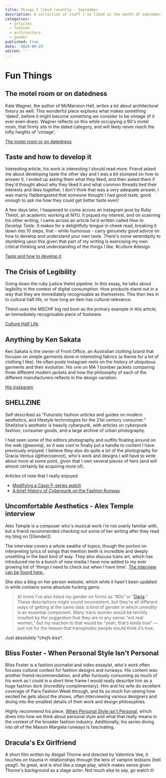 ```yaml
---
title: Things I liked recently - September
description: A collection of stuff i've liked in the month of september
categories:
  - articles
  - fashion
  - architecture
  - gender
published: true
date: '2024-09-25'
edited: ''
---
```


# Fun Things

## The motel room or on datedness


Kate Wagner, the author of McMansion Hell, writes a lot about architectural theory as well. This wonderful piece explores what makes something 'dated', before it might become something we consider to be vintage (if it ever even does). Wagner reflects on this while occupying a 90's motel room, that firmly sits in the dated category, and will likely never reach the lofty heights of 'vintage'.

[The motel room or on datedness](https://mcmansionhell.com/post/753995496320892928/the-motel-room-or-on-datedness)


## Taste and how to develop it


Interesting article, his work is interesting I should read more. Friend asked me about developing taste the other day and I was a bit stumped on how to answer it. I ended up asking them what they liked, and then asked them if they'd thought about why they liked it and what common threads tied their interests and likes together. I don't think that was a very adequate answer, i was mainly flabbergasted that someone thought I had good taste, good enough to ask me how they could get better taste even!

A few days later, I happened to come across an instagram post by Ruby Thelot, an academic working at NYU. It piqued my interest, and on scanning his other writing, I came across an article he'd written called *How to Develop Taste*. It makes for a delightfully tongue in cheek read, breaking it down into 10 steps, that - while humorous - carry genuinely good advice on how to develop and understand your own taste. There's some serendipity to stumbling upon this given that part of my writing is exercising my own critical thinking and understanding of the things I like.
#culture #design

[Taste and how to develop it](https://asterisques.com/Taste)

## The Crisis of Legibility

Going down the ruby justice thelot pipeline. In this essay, he talks about legibility in the context of digital consumption. How products stand out in a way that they are immediately recognisable as themselves. This then ties in to cultural half life, or how long an item has cultural relevance. 

Thelot uses the MSCHF big red boot as the primary example in this article, an immediately recognisable piece of footware.

[Culture Half Life](https://beingonline.substack.com/p/the-crisis-of-legibility)

## Anything by Ken Sakata

Ken Sakata is the owner of Front Office, an Australian clothing brand that focuses on simple garments done in interesting fabrics (a theme for a lot of clothing I like). He often posts instagram reels on the history of ubiquitous garments and their evolution. His one on MA 1 bomber jackets comparing three different modern jackets and how the philosophy of each of the different manufacturers reflects in the design variation. 

[His instagram](https://www.instagram.com/frontoffice.co/?hl=en)


## SHELLZINE

Self described as "Futuristic fashion articles and guides on modern aesthetics, and lifestyle technologies for the 21st century consumer." Shellzine's aesthetic is heavily cyberpunk, with articles on cyberpunk fashion, consumer goods, and a large archive of urban photography. 

I had seen some of the editors photography and outfits floating around on the web (@xeoniq), so it was cool to finally put a handle to content I have previously enjoyed. I believe they also do quite a lot of the photography for Gracia Ventus (@therosenrot), who's work and designs I will have to write about more at some point, given that I own several pieces of hers (and will almost certainly be acquiring more of).

Articles of note that I really enjoyed:
- [Modifying a Casio F-series watch](https://shellzine.net/casio-f-series-mods/)
- [A brief History of Cyberpunk on the Fashion Runway](https://shellzine.net/cyberpunk-fashion-runway/)

## Uncomfortable Aesthetics - Alex Temple interview

Alex Temple is a composer who's musical work i'm not overly familiar with, but a friend recommended checking out some of her writing after they read my blog on [[Gender]].

The interview covers a whole swathe of topics, though the portion on interpreting lyrics of songs that mention teeth is incredible and deeply unsettling in the best kind of way. They also discuss trans art, which has introduced me to a bunch of new media I have now added to my ever growing list of 'things I need to check out when I have time'. [The interview can be found here.](https://hypocritereader.com/98/alex-temple).

She also a blog on her person website, which while it hasn't been updated in while contains some absolute fucking gems.

> At times I’ve also listed my gender on forms as “80s” or “[Daria](http://www.dariawiki.org/wiki/index.php?title=Daria_%28TV_series%29).” These descriptions might sound inconsistent, but they’re all different ways of getting at the same idea: a kind of gender in which _unreality_ is an essential component. Many trans women would be terribly insulted by the suggestion that they are in any sense “not real women,” but my reaction to that would be “yeah, that’s kinda true” — just not for the reason that transphobic people would think it’s true.

Just absolutely \**chefs kiss*\*.


## Bliss Foster - When Personal Style Isn't Personal

Bliss Foster is a fashion journalist and video essayist, who's work often focuses cultural context for fashion designs and runways. His content was another friend recommendation, and after furiously consuming as much of his work as I could in a short time frame I would really describe him as a huge fashion dork (incredibly complimentary). Him and his wife do excellent coverage of Paris Fashion Week through, and its so much fun seeing how excited he gets about the shows, often interviewing various designers and diving into the smallest details of their work and design philosophies. 

Highly recommend his piece, [When Personal Style isn't Personal](https://www.youtube.com/watch?v=fte990ZFF4E), which dives into how we think about personal style and what that really means in the context of the broader fashion industry. Additionally, his series diving into *all* of the Maison Margiela runways is fascinating.

## Dracula's Ex Girlfriend

A short film written by Abigail Thorne and directed by Valentina Vee, it touches on trauma in relationships through the lens of vampire lesbians (hell yeag!). Its great, and is shot like a stage play, which makes sense given Thorne's background as a stage actor. Not much else to say, go watch it! 
